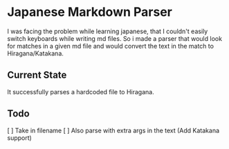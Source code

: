 # Japanese Markdown Parser

I was facing the problem while learning japanese, that I couldn't easily switch keyboards while writing md files.
So i made a parser that would look for matches in a given md file and would convert the text in the match to Hiragana/Katakana.

## Current State

It successfully parses a hardcoded file to Hiragana.

## Todo

[ ] Take in filename
[ ] Also parse with extra args in the text (Add Katakana support)
